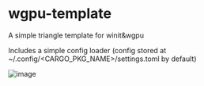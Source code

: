 # wgpu-template

A simple triangle template for winit&wgpu

Includes a simple config loader (config stored at ~/.config/<CARGO_PKG_NAME>/settings.toml by default)

![image](https://github.com/xor-bits/wgpu-template/assets/42496863/2504aeb1-14ac-4a61-b6c7-6605262fac1b)
